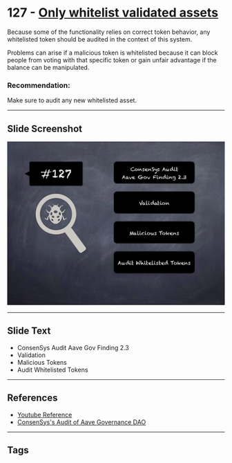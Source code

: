 
# 127 - [Only whitelist validated assets](./Only%20whitelist%20validated%20assets.md)

Because some of the functionality relies on correct token behavior, any whitelisted token should be audited in the context of this system. 

Problems can arise if a malicious token is whitelisted because it can block people from voting with that specific token or gain unfair advantage if the balance can be manipulated.

### Recommendation:
Make sure to audit any new whitelisted asset.
___
## Slide Screenshot
![127.png](../../images/8.%20Audit%20Findings%20201/127.png)
___
## Slide Text
- ConsenSys Audit Aave Gov Finding 2.3
- Validation
- Malicious Tokens
- Audit Whitelisted Tokens
___
## References
- [Youtube Reference](https://youtu.be/yphqu2N35X4?t=375)
- [ConsenSys's Audit of Aave Governance DAO](https://consensys.net/diligence/audits/2020/08/aave-governance-dao/#only-whitelist-validated-assets)
___
## Tags
